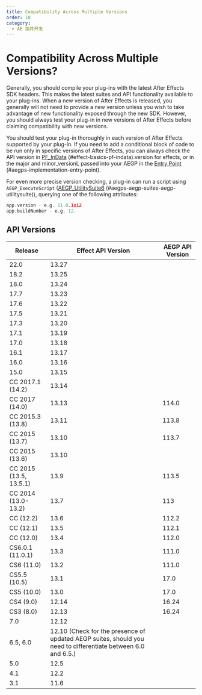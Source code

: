 ```yaml
---
title: Compatibility Across Multiple Versions
order: 10
category:
  - AE 插件开发
---
```

# Compatibility Across Multiple Versions?

Generally, you should compile your plug-ins with the latest After Effects SDK headers. This makes the latest suites and API functionality available to your plug-ins. When a new version of After Effects is released, you generally will not need to provide a new version unless you wish to take advantage of new functionality exposed through the new SDK. However, you should always test your plug-in in new versions of After Effects before claiming compatibility with new versions.

You should test your plug-in thoroughly in each version of After Effects supported by your plug-in. If you need to add a conditional block of code to be run only in specific versions of After Effects, you can always check the API version in [PF_InData](../effect-basics/PF_InData.html) (#effect-basics-pf-indata).version for effects, or in the major and minor_versionL passed into your AEGP in the [Entry Point](../aegps/implementation.html) (#aegps-implementation-entry-point).

For even more precise version checking, a plug-in can run a script using `AEGP_ExecuteScript` ([AEGP_UtilitySuite6](../aegps/aegp-suites.html) (#aegps-aegp-suites-aegp-utilitysuite)), querying one of the following attributes:

```cpp
app.version - e.g. 11.0.1x12
app.buildNumber - e.g. 12.

```

## API Versions

| **Release** | **Effect API Version** | **AEGP API Version** |
| --- | ---| --- |
| 22.0 | 13.27 | |
| 18.2 | 13.25 | |
| 18.0 | 13.24 | |
| 17.7 | 13.23 | |
| 17.6 | 13.22 | |
| 17.5 | 13.21 | |
| 17.3 | 13.20 | |
| 17.1 | 13.19 | |
| 17.0 | 13.18 | |
| 16.1 | 13.17 | |
| 16.0 | 13.16 | |
| 15.0 | 13.15 | |
| CC 2017.1 (14.2) | 13.14 | |
| CC 2017 (14.0) | 13.13 | 114.0 |
| CC 2015.3 (13.8) | 13.11 | 113.8 |
| CC 2015 (13.7) | 13.10 | 113.7 |
| CC 2015 (13.6) | 13.10 | |
| CC 2015 (13.5, 13.5.1) | 13.9 | 113.5 |
| CC 2014 (13.0-13.2) | 13.7 | 113 |
| CC (12.2) | 13.6 | 112.2 |
| CC (12.1) | 13.5 | 112.1 |
| CC (12.0) | 13.4 | 112.0 |
| CS6.0.1 (11.0.1) | 13.3 | 111.0 |
| CS6 (11.0) | 13.2 | 111.0 |
| CS5.5 (10.5) | 13.1 | 17.0 |
| CS5 (10.0) | 13.0 | 17.0 |
| CS4 (9.0) | 12.14 | 16.24 |
| CS3 (8.0) | 12.13 | 16.24 |
| 7.0 | 12.12 | |
| 6.5, 6.0 | 12.10 (Check for the presence of updated AEGP suites, should you need to differentiate between 6.0 and 6.5.) | |
| 5.0 | 12.5 | |
| 4.1 | 12.2 | |
| 3.1 | 11.6 | |
